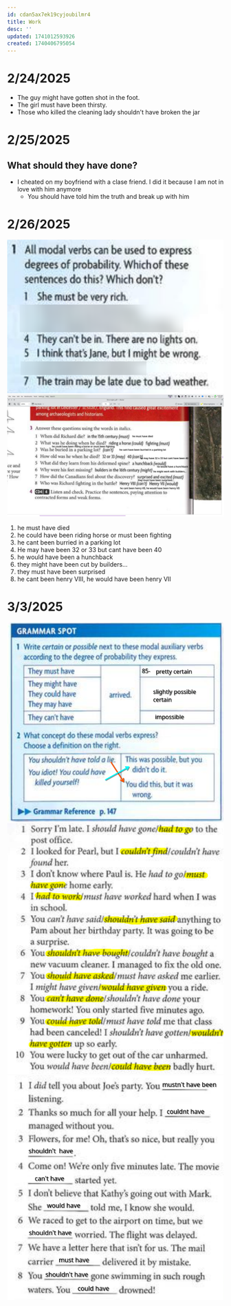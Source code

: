 ```yaml
---
id: cdan5ax7ek19cyjoubilmr4
title: Work
desc: ''
updated: 1741012593926
created: 1740406795054
---
```

# 2/24/2025
- The guy might have gotten shot in the foot.
- The girl must have been thirsty.
- Those who killed the cleaning lady shouldn't have broken the jar

# 2/25/2025
## What should they have done?
- I cheated on my boyfriend with a clase friend. I did it because I am not in love with him anymore
  - You should have told him the truth and break up with him

# 2/26/2025
![alt text](image-55.png)
![alt text](image-56.png)
1. he must have died
2. he could have been riding horse or must been fighting
3. he cant been burried in a parking lot
4. He may have been 32 or 33 but cant have been 40
5. he would have been a hunchback
6. they might have been cut by builders...
7. they must have been surprised
8. he cant been henry VIII, he would have been henry VII

# 3/3/2025
![alt text](image-57.png)
![alt text](image-58.png)
![alt text](image-59.png)